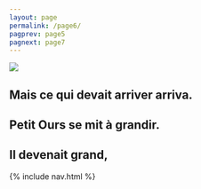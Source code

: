 ```yaml
---
layout: page
permalink: /page6/
pagprev: page5
pagnext: page7
---
```


<img src="{{ site.baseurl }}/img/page3.jpg"/>

## Mais ce qui devait arriver arriva.
## Petit Ours se mit à grandir.
## Il devenait grand,

{% include nav.html %}
